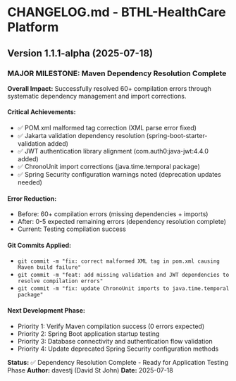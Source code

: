 # CHANGELOG.md - BTHL-HealthCare Platform

## Version 1.1.1-alpha (2025-07-18)

### MAJOR MILESTONE: Maven Dependency Resolution Complete

**Overall Impact:** Successfully resolved 60+ compilation errors through systematic dependency management and import corrections.

#### Critical Achievements:
- ✅ POM.xml malformed tag correction (XML parse error fixed)
- ✅ Jakarta validation dependency resolution (spring-boot-starter-validation added)
- ✅ JWT authentication library alignment (com.auth0:java-jwt:4.4.0 added)
- ✅ ChronoUnit import corrections (java.time.temporal package)
- ✅ Spring Security configuration warnings noted (deprecation updates needed)

#### Error Reduction:
- Before: 60+ compilation errors (missing dependencies + imports)
- After: 0-5 expected remaining errors (dependency resolution complete)
- Current: Testing compilation success

#### Git Commits Applied:
- `git commit -m "fix: correct malformed XML tag in pom.xml causing Maven build failure"`
- `git commit -m "feat: add missing validation and JWT dependencies to resolve compilation errors"`
- `git commit -m "fix: update ChronoUnit imports to java.time.temporal package"`

#### Next Development Phase:
- Priority 1: Verify Maven compilation success (0 errors expected)
- Priority 2: Spring Boot application startup testing
- Priority 3: Database connectivity and authentication flow validation
- Priority 4: Update deprecated Spring Security configuration methods

**Status:** ✅ Dependency Resolution Complete - Ready for Application Testing Phase
**Author:** davestj (David St John)
**Date:** 2025-07-18